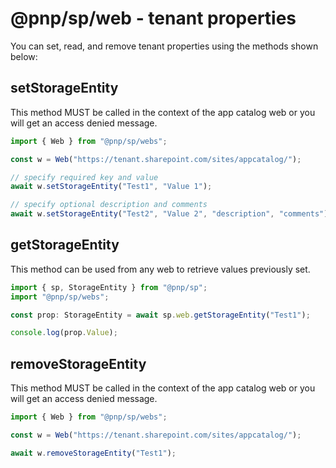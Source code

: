 # @pnp/sp/web - tenant properties

You can set, read, and remove tenant properties using the methods shown below:

## setStorageEntity

This method MUST be called in the context of the app catalog web or you will get an access denied message.

```TypeScript
import { Web } from "@pnp/sp/webs";

const w = Web("https://tenant.sharepoint.com/sites/appcatalog/");

// specify required key and value
await w.setStorageEntity("Test1", "Value 1");

// specify optional description and comments
await w.setStorageEntity("Test2", "Value 2", "description", "comments");
```

## getStorageEntity

This method can be used from any web to retrieve values previously set.

```TypeScript
import { sp, StorageEntity } from "@pnp/sp";
import "@pnp/sp/webs";

const prop: StorageEntity = await sp.web.getStorageEntity("Test1");

console.log(prop.Value);
```

## removeStorageEntity

This method MUST be called in the context of the app catalog web or you will get an access denied message.

```TypeScript
import { Web } from "@pnp/sp/webs";

const w = Web("https://tenant.sharepoint.com/sites/appcatalog/");

await w.removeStorageEntity("Test1");
```

